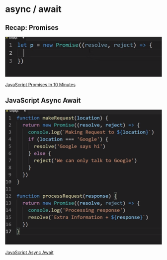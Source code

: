 # async / await

## Recap: Promises

![Alt text](image.png)

[JavaScript Promises In 10 Minutes](https://www.youtube.com/watch?v=DHvZLI7Db8E)

## JavaScript Async Await

![Alt text](image-1.png)

[JavaScript Async Await](https://www.youtube.com/watch?v=V_Kr9OSfDeU)
